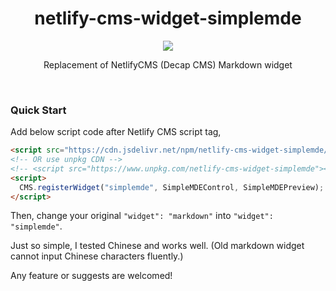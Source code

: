 <h1 align='center'>netlify-cms-widget-simplemde</h1>

<p align='center'>
  <a href="https://github.com/iamspark1e/netlify-cms-widget-simplemde"><img src="https://data.jsdelivr.com/v1/package/npm/netlify-cms-widget-simplemde/badge" /></a>
</p>

<p align='center'>Replacement of NetlifyCMS (Decap CMS) Markdown widget</p>
<br />

### Quick Start

Add below script code after Netlify CMS script tag,

```html
<script src="https://cdn.jsdelivr.net/npm/netlify-cms-widget-simplemde/dist/main.min.js"></script>
<!-- OR use unpkg CDN -->
<!-- <script src="https://www.unpkg.com/netlify-cms-widget-simplemde"></script> -->
<script>
  CMS.registerWidget("simplemde", SimpleMDEControl, SimpleMDEPreview);
</script>
```

Then, change your original `"widget": "markdown"` into `"widget": "simplemde"`.

Just so simple, I tested Chinese and works well. (Old markdown widget cannot input Chinese characters fluently.)

Any feature or suggests are welcomed!